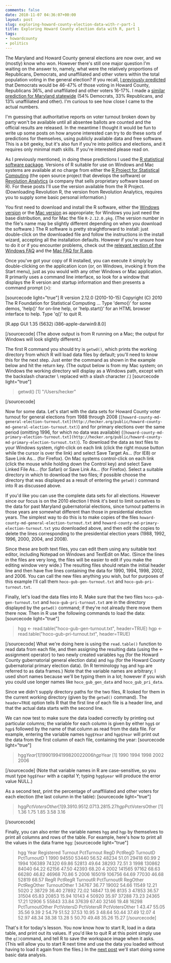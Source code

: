 ```yaml
---
comments: false
date: 2010-11-07 04:36:07+00:00
layout: post
slug: exploring-howard-county-election-data-with-r-part-1
title: Exploring Howard County election data with R, part 1
tags:
- howardcounty
- politics
---
```


The Maryland and Howard County general elections are now over, and we (mostly) know who won. However there's still one major question I'm waiting on the answer to, namely, what were the relatively proportions of Republicans, Democrats, and unaffiliated and other voters within the total population voting in the general election? If you recall, [I previously predicted](http://blog.hecker.org/2010/10/15/howard-county-likely-voters-in-the-2010-general-election/) that Democrats would be 46-47% of those voting in Howard County, Republicans 36%, and unaffiliated and other voters 16-17%. I made a [similar prediction for Maryland statewide](http://blog.hecker.org/2010/10/26/maryland-likely-voters-in-the-2010-general-election/) (54% Democrats, 33% Republicans, and 13% unaffiliated and other). I'm curious to see how close I came to the actual numbers.

I'm guessing that authoritative reports on voter turnout broken down by party won't be available until all absentee ballots are counted and the official results are released. In the meantime I thought it would be fun to write up some posts on how anyone interested can try to do these sorts of predictions for themselves, using publicly available data and free software. This is a bit geeky, but it's also fun if you're into politics and elections, and it requires only minimal math skills. If you're interested please read on.

As I previously mentioned, in doing these predictions I used the [R statistical software package](http://en.wikipedia.org/wiki/R_%28programming_language%29). Versions of R suitable for use on Windows and Mac systems are available at no charge from either the [R Project for Statistical Computing](http://www.r-project.org/) (the open source project that develops the software) or [Revolution Analytics](http://www.revolutionanalytics.com/) (a company that sells proprietary software based on R). For these posts I'll use the version available from the R Project. (Downloading Revolution R, the version from Revolution Analytics, requires you to supply some basic personal information.)

You first need to download and install the R software, either the [Windows version](http://watson.nci.nih.gov/cran_mirror/bin/windows/) or the [Mac version](http://watson.nci.nih.gov/cran_mirror/bin/macosx/) as appropriate; for Windows you just need the base distribution, and for Mac the file `R-2.12.0.pkg`. (The version number in the file's name may be slightly different depending on when you download the software.) The R software is pretty straightforward to install: just double-click on the downloaded file and follow the instructions in the install wizard, accepting all the installation defaults. However if you're unsure how to do it or if you encounter problems, check out the [relevant section of the Windows FAQ](http://watson.nci.nih.gov/cran_mirror/bin/windows/base/rw-FAQ.html#How-do-I-install-R-for-Windows_003f) and the [Mac FAQ for R.app](http://watson.nci.nih.gov/cran_mirror/bin/macosx/RMacOSX-FAQ.html#R_002eapp).

Once you've got your copy of R installed, you can execute it simply by double-clicking on the application icon (or, on Windows, invoking it from the Start menu), just as you would with any other Windows or Mac application. R primarily uses a command line interface, so look for a window that displays the R version and startup information and then presents a command prompt (>):

[sourcecode light="true"]
R version 2.12.0 (2010-10-15)
Copyright (C) 2010 The R Foundation for Statistical Computing
...
Type 'demo()' for some demos, 'help()' for on-line help, or
'help.start()' for an HTML browser interface to help.
Type 'q()' to quit R.

[R.app GUI 1.35 (5632) i386-apple-darwin9.8.0]

> 
[/sourcecode]
(The above output is from R running on a Mac; the output for Windows will look slightly different.)

The first R command you should try is `getwd()`, which prints the working directory from which R will load data files by default; you'll need to know this for the next step. Just enter the command as shown in the example below and hit the return key. (The output below is from my Mac system; on Windows the working directory will display as a Windows path, except with the backslash character \ replaced with a slash character /.)
[sourcecode light="true"]
> getwd()
[1] "/Users/hecker"
> 
[/sourcecode]

Now for some data. Let's start with the data sets for Howard County voter turnout for general elections from 1988 through 2008 (`[howard-county-md-general-election-turnout.txt](http://hecker.org/public/howard-county-md-general-election-turnout.txt)`) and for primary elections over the same period (omitting 1996, for which no data was available) (`[howard-county-md-primary-election-turnout.txt](http://hecker.org/public/howard-county-md-primary-election-turnout.txt)`). To download the data as text files to your Windows system, right-click on each link (click the right mouse button while the cursor is over the link) and select Save Target As... (for IE8) or Save Link As... (for Firefox). On Mac systems control-click on each link (click the mouse while holding down the Control key) and select Save Linked File As... (for Safari) or Save Link As... (for Firefox). Select a suitable directory in which to download the two files; if possible choose the directory that was displayed as a result of entering the `getwd()` command into R as discussed above.

If you'd like you can use the complete data sets for all elections. However since our focus is on the 2010 election I think it's best to limit ourselves to the data for past Maryland gubernatorial elections, since turnout patterns in those years are somewhat different than those in presidential election years. The simplest way to do this is to make copies of the files `howard-county-md-general-election-turnout.txt` and  `howard-county-md-primary-election-turnout.txt` you downloaded above, and then edit the copies to delete the lines corresponding to the presidential election years (1988, 1992, 1996, 2000, 2004, and 2008).

Since these are both text files, you can edit them using any suitable text editor, including Notepad on Windows and TextEdit on Mac. (Since the lines in the files are very long, the files will be easier to edit if you make the editing window very wide.) The resulting files should retain the initial header line and then have five lines containing the data for 1990, 1994, 1998, 2002, and 2006. You can call the new files anything you wish, but for purposes of this example I'll call them `hoco-gub-gen-turnout.txt` and `hoco-gub-pri-turnout.txt`.

Finally, let's load the data files into R. Make sure that the two files `hoco-gub-gen-turnout.txt` and `hoco-gub-pri-turnout.txt` are in the directory displayed by the `getwd()` command; if they're not already there move them there now. Then in R use the following commands to load the data:
[sourcecode light="true"]
> hgg <- read.table("hoco-gub-gen-turnout.txt", header=TRUE)
> hgp <- read.table("hoco-gub-pri-turnout.txt", header=TRUE)
> 
[/sourcecode]
What we're doing here is using the `read.table()` function to read data from each file, and then assigning the resulting data (using the <- assignment operator) to two newly created variables `hgg` (for the Howard County gubernatorial general election data) and `hgp` (for the Howard County gubernatorial primary election data). (In R terminology `hgg` and `hgp` are referred to as data frames.) Note that the variable names are arbitrary; I used short names because we'll be typing them in a lot; however if you wish you could use longer names like `hoco_gub_gen_data` and `hoco_gub_pri_data`.

Since we didn't supply directory paths for the two files, R looked for them in the current working directory (given by the `getwd()` command). The `header=TRUE` option tells R that the first line of each file is a header line, and that the actual data starts with the second line.

We can now test to make sure the data loaded correctly by printing out particular columns; the variable for each column is given by either `hgg$` or `hgp$` followed by the name of that column as read from the data file. For example, entering the variable names `hgg$Year` and `hgp$Year` will print out the data from the first column of each file, containing the year:
[sourcecode light="true"]
> hgg$Year
[1] 1990 1994 1998 2002 2006
> hgp$Year
[1] 1990 1994 1998 2002 2006
> 
[/sourcecode]
(Note that variable names in R are case-sensitive, so you must type `hgg$Year` with a capital Y; typing `hgg$year` will produce the error value NULL.)

As a second test, print the percentage of unaffiliated and other voters for each election (the last column in the table):
[sourcecode light="true"]
> hgg$PctVotersOther
[1]  9.39 10.95 12.07 13.28 15.27
> hgp$PctVotersOther
[1] 1.36 1.75 1.85 3.58 3.16
> 
[/sourcecode]

Finally, you can also enter the variable names `hgg` and `hgp` by themselves to print all columns and rows of the table. For example, here's how to print all the values in the data frame `hgg`:
[sourcecode light="true"]
> hgg
  Year Registered Turnout PctTurnout  RegD PctRegD TurnoutD PctTurnoutD
1 1990      94550   53440      56.52 48234   51.01    29418       60.99
2 1994     106389   74320      69.86 52813   49.64    38293       72.51
3 1998     130862   84040      64.22 62156   47.50    42393       68.20
4 2002     141565   97162      68.63 66280   46.82    46968       70.86
5 2006     165019  106756      64.69 77030   46.68    52819       68.57
   RegR PctRegR TurnoutR PctTurnoutR RegOther PctRegOther TurnoutOther
1 34767   36.77    19002       54.66    11549       12.21         5020
2 38729   36.40    27892       72.02    14847       13.96         8135
3 47853   36.57    31504       65.83    20853       15.94        10143
4 50920   35.97    37288       73.23    24365       17.21        12906
5 55843   33.84    37639       67.40    32146       19.48        16298
  PctTurnoutOther PctVotersD PctVotersR PctVotersOther
1           43.47      55.05      35.56           9.39
2           54.79      51.52      37.53          10.95
3           48.64      50.44      37.49          12.07
4           52.97      48.34      38.38          13.28
5           50.70      49.48      35.26          15.27
> [/sourcecode]

That's it for today's lesson. You now know how to start R, load in a data table, and print out its values. If you'd like to quit R at this point simply use the `q()`command, and tell R to save the workspace image when it asks. (This will allow you to start R next time and use the data you loaded without having to load it again from the files.) In the [next post](http://blog.hecker.org/2010/11/13/exploring-howard-county-election-data-with-r-part-2/) we'll start doing some basic data analysis.
